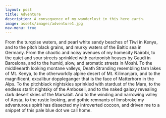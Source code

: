```yaml
---
layout: post
title: Adventure
description: A consequence of my wanderlust in this here earth.
image: assets/images/adventure1.jpg
nav-menu: true
---
```

From the turqoise waters, and pearl white sandy beaches of Tiwi in Kenya, and to the pitch black grains, and murky waters of the Baltic sea in Germany. From the chaotic and noisy avenues of my homecity Nairobi, to the quiet and sour streets sprinkled with cartoonish houses by Gaudi in Barcelona, and to the humid, slow, and aromatic streets in Moshi. To the middleearth looking montane valleys, Death Stranding resembling tarn lakes of Mt. Kenya, to the otherworldly alpine desert of Mt. Kilimanjaro, and to the magnificent, excalibur doppleganger that is the face of Matterhorn in the Alps. To the pitchblack nightskies sprinkled with stardust of the Mara, to the endless starlit nightsky of the Amboseli, and to the naked galaxy revealing dark desert skies of the Marsabit. And to the winding and narrowing valley of Aosta, to the rustic looking, and gothic remnants of Innsbroke my adventurous spirit has dissected my introverted cocoon, and driven me to a snippet of this pale blue dot we call home.